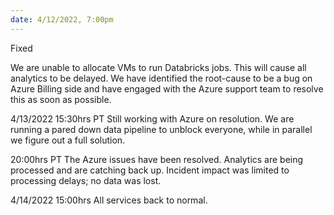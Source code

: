 ```yaml
---
date: 4/12/2022, 7:00pm
---
```


Fixed

We are unable to allocate VMs to run Databricks jobs. This will cause all analytics to be delayed. We have identified the root-cause to be a bug on Azure Billing side and have engaged with the Azure support team to resolve this as soon as possible.

4/13/2022 15:30hrs PT Still working with Azure on resolution. We are running a pared down data pipeline to unblock everyone, while in parallel we figure out a full solution.

20:00hrs PT The Azure issues have been resolved. Analytics are being processed and are catching back up. Incident impact was limited to processing delays; no data was lost.

4/14/2022 15:00hrs All services back to normal.
